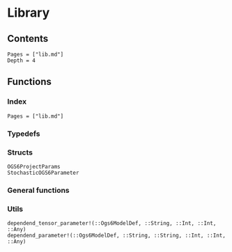# Library

## Contents 

```@contents
Pages = ["lib.md"]
Depth = 4
```

## Functions

### Index

```@index
Pages = ["lib.md"]
```

### Typedefs

### Structs

```@docs
OGS6ProjectParams
StochasticOGS6Parameter
```

### General functions

### Utils

```@docs
dependend_tensor_parameter!(::Ogs6ModelDef, ::String, ::Int, ::Int, ::Any)
dependend_parameter!(::Ogs6ModelDef, ::String, ::String, ::Int, ::Int, ::Any)
```


